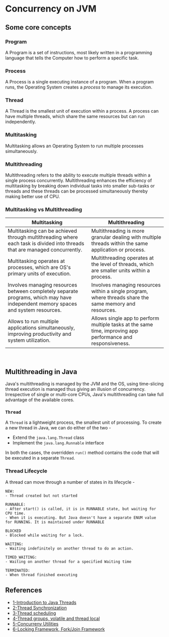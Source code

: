 # Concurrency on JVM

## Some core concepts

### Program
A Program is a set of instructions, most likely written in a programming language that tells the Computer how to perform a specific task.

### Process
A Process is a single executing instance of a program. When a program runs, the Operating System creates a *process* to manage its execution.

### Thread
A Thread is the smallest unit of execution within a process. A process can have multiple threads, which share the same resources but can run independently.

### Multitasking
Multitasking allows an Operating System to run multiple processes simultaneously.

### Multithreading
Multithreading refers to the ability to execute multiple threads within a single process concurrently. Multithreading enhances the efficiency of multitasking by breaking down individual tasks into smaller sub-tasks or threads and these threads can be processed simultaneously thereby making better use of CPU.


### Multitasking vs Multithreading

| Multitasking                                                                                                                     | Multithreading                                                                                              |
|----------------------------------------------------------------------------------------------------------------------------------|-------------------------------------------------------------------------------------------------------------|
| Multitasking can be achieved through multithreading where each task is divided into threads that are managed concurrently.       | Multithreading is more granular dealing with multiple threads within the same application or process.       |
| Multitasking operates at processes, which are OS's primary units of execution.                                                   | Multithreading operates at the level of threads, which are smaller units within a process.                  |
| Involves managing resources between completely separate programs, which may have independent memory spaces and system resources. | Involves managing resources within a single program, where threads share the same memory and resources.     |
| Allows to run multiple applications simultaneously, improving productivity and system utilization.                               | Allows single app to perform multiple tasks at the same time, improving app performance and responsiveness. |


<br>

## Multithreading in Java

Java's multithreading is managed by the JVM and the OS, using time-slicing thread execution is managed thus giving an illusion of concurrency. Irrespective of single or multi-core CPUs, Java's multithreading can take full advantage of the available cores.

### `Thread`

A `Thread` is a lightweight process, the smallest unit of processing. To create a new thread in Java, we can do either of the two - 
- Extend the `java.lang.Thread` class
- Implement the `java.lang.Runnable` interface

In both the cases, the overridden `run()` method contains the code that will be executed in a separate `Thread`.

### Thread Lifecycle

A thread can move through a number of states in its lifecycle -
```
NEW: 
- Thread created but not started

RUNNABLE: 
- After start() is called, it is in RUNNABLE state, but waiting for CPU time. 
- When it is executing. But Java doesn't have a separate ENUM value for RUNNING. It is maintained under RUNNABLE  

BLOCKED 
- Blocked while waiting for a lock. 

WAITING:
- Waiting indefinitely on another thread to do an action.
 
TIMED_WAITING: 
- Waiting on another thread for a specified Waiting time

TERMINATED: 
- When thread finished executing
```


## References

- [1-Introduction to Java Threads](https://www.infoworld.com/article/2163579/java-101-understanding-java-threads-part-1-introducing-threads-and-runnables.html)
- [2-Thread Synchronization](https://www.infoworld.com/article/2163830/java-101-understanding-java-threads-part-2-thread-synchronization.html)
- [3-Thread scheduling](https://www.infoworld.com/article/2157214/java-101-understanding-java-threads-part-3-thread-scheduling-and-wait-notify.html)
- [4-Thread groups, volatile and thread local](https://www.infoworld.com/article/2164617/java-101-understanding-java-threads-part-4-thread-groups-volatility-and-threa.html)
- [5-Concurreny Utilities](https://www.infoworld.com/article/2171320/java-concurrency-java-101-the-next-generation-java-concurrency-without-the-pain-part-1.html)
- [6-Locking Framework, Fork/Join Framework](https://www.infoworld.com/article/2171493/java-concurrency-java-101-the-next-generation-java-concurrency-without-the-pain-part-2.html)
